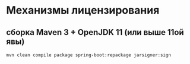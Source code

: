 #  Механизмы лицензирования


## сборка Maven 3 + OpenJDK 11 (или выше 11ой явы)
```
mvn clean compile package spring-boot:repackage jarsigner:sign
```